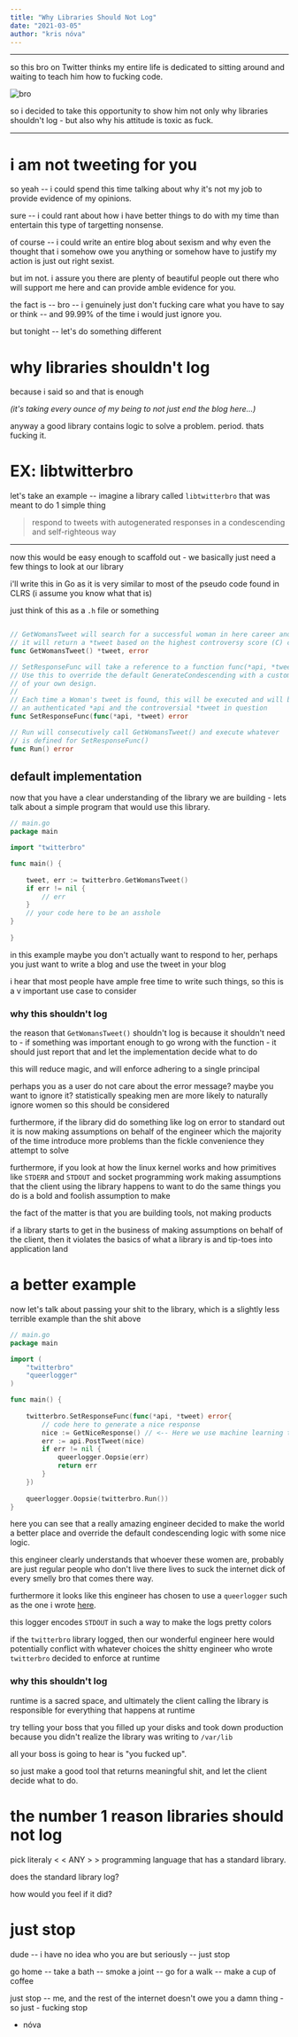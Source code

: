 ```yaml
---
title: "Why Libraries Should Not Log"
date: "2021-03-05"
author: "kris nóva"
---
```

---

so this bro on Twitter thinks my entire life is dedicated to sitting around and waiting to teach him how to fucking code.

![bro](/assets/img/bro.png)

so i decided to take this opportunity to show him not only why libraries shouldn't log - but also why his attitude is toxic as fuck.

---

# i am not tweeting for you

so yeah -- i could spend this time talking about why it's not my job to provide evidence of my opinions.

sure -- i could rant about how i have better things to do with my time than entertain this type of targetting nonsense.

of course -- i could write an entire blog about sexism and why even the thought that i somehow owe you anything or somehow have to justify my action is just out right sexist.

but im not. i assure you there are plenty of beautiful people out there who will support me here and can provide amble evidence for you.

the fact is -- bro -- i genuinely just don't fucking care what you have to say or think -- and 99.99% of the time i would just ignore you.

but tonight -- let's do something different 

# why libraries shouldn't log

because i said so and that is enough 

_(it's taking every ounce of my being to not just end the blog here...)_

anyway a good library contains logic to solve a problem. period. thats fucking it.

# EX: libtwitterbro

let's take an example -- imagine a library called `libtwitterbro` that was meant to do 1 simple thing

> respond to tweets with autogenerated responses in a condescending and self-righteous way

---

now this would be easy enough to scaffold out - we basically just need a few things to look at our library

i'll write this in Go as it is very similar to most of the pseudo code found in CLRS (i assume you know what that is)

just think of this as a `.h` file or something

```go 

// GetWomansTweet will search for a successful woman in here career and target one of her tweets
// it will return a *tweet based on the highest controversy score (C) calculated at runtime
func GetWomansTweet() *tweet, error

// SetResponseFunc will take a reference to a function func(*api, *tweet) error 
// Use this to override the default GenerateCondescending with a custom function
// of your own design.
//
// Each time a Woman's tweet is found, this will be executed and will be passed 
// an authenticated *api and the controversial *tweet in question
func SetResponseFunc(func(*api, *tweet) error 

// Run will consecutively call GetWomansTweet() and execute whatever 
// is defined for SetResponseFunc() 
func Run() error


```


## default implementation 

now that you have a clear understanding of the library we are building - lets talk about a simple program that would use this library.

```go
// main.go
package main 

import "twitterbro"

func main() {
	
	tweet, err := twitterbro.GetWomansTweet()
	if err != nil {
        // err
    }
    // your code here to be an asshole
}
	
}
```

in this example maybe you don't actually want to respond to her, perhaps you just want to write a blog and use the tweet in your blog

i hear that most people have ample free time to write such things, so this is a v important use case to consider

### why this shouldn't log

the reason that `GetWomansTweet()` shouldn't log is because it shouldn't need to - if something was important enough to go wrong with the function - it should just report that and let the implementation decide what to do

this will reduce magic, and will enforce adhering to a single principal

perhaps you as a user do not care about the error message? maybe you want to ignore it? statistically speaking men are more likely to naturally ignore women so this should be considered

furthermore, if the library did do something like log on error to standard out it is now making assumptions on behalf of the engineer which the majority of the time introduce more problems than the fickle convenience they attempt to solve

furthermore, if you look at how the linux kernel works and how primitives like `STDERR` and `STDOUT` and socket programming work making assumptions that the client using the library happens to want to do the same things you do is a bold and foolish assumption to make

the fact of the matter is that you are building tools, not making products 

if a library starts to get in the business of making assumptions on behalf of the client, then it violates the basics of what a library is and tip-toes into application land

# a better example

now let's talk about passing your shit to the library, which is a slightly less terrible example than the shit above

```go 
// main.go 
package main 

import (
    "twitterbro"
    "queerlogger"
)

func main() {
	
	twitterbro.SetResponseFunc(func(*api, *tweet) error{
	    // code here to generate a nice response
	    nice := GetNiceResponse() // <-- Here we use machine learning to do something kind for someone
	    err := api.PostTweet(nice)
	    if err != nil {
	        queerlogger.Oopsie(err)
	        return err
	    }
	})
	
	queerlogger.Oopsie(twitterbro.Run()) 
}
```

here you can see that a really amazing engineer decided to make the world a better place and override the default condescending logic with some nice logic.

this engineer clearly understands that whoever these women are, probably are just regular people who don't live there lives to suck the internet dick of every smelly bro that comes there way.

furthermore it looks like this engineer has chosen to use a `queerlogger` such as the one i wrote [here](https://github.com/kris-nova/logger).

this logger encodes `STDOUT` in such a way to make the logs pretty colors

if the `twitterbro` library logged, then our wonderful engineer here would potentially conflict with whatever choices the shitty engineer who wrote `twitterbro` decided to enforce at runtime

### why this shouldn't log

runtime is a sacred space, and ultimately the client calling the library is responsible for everything that happens at runtime

try telling your boss that you filled up your disks and took down production because you didn't realize the library was writing to `/var/lib`

all your boss is going to hear is "you fucked up".

so just make a good tool that returns meaningful shit, and let the client decide what to do. 

# the number 1 reason libraries should not log

pick literaly < < ANY > > programming language that has a standard library.

does the standard library log?

how would you feel if it did?

# just stop

dude -- i have no idea who you are but seriously -- just stop

go home -- take a bath -- smoke a joint --  go for a walk -- make a cup of coffee 

just stop -- me, and the rest of the internet doesn't owe you a damn thing - so just - fucking stop

- nóva
